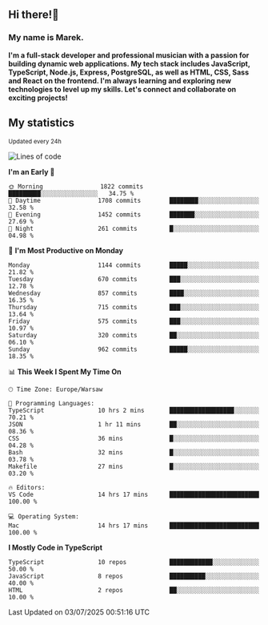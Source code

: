 ## Hi there!👋 ##
### My name is Marek. ###

**I'm a full-stack developer and professional musician with a passion for building dynamic web applications. My tech stack includes JavaScript, TypeScript, Node.js, Express, PostgreSQL, as well as HTML, CSS, Sass and React on the frontend. I'm always learning and exploring new technologies to level up my skills. Let's connect and collaborate on exciting projects!**

## My statistics ##
<sub>Updated every 24h</sub>
<!--START_SECTION:waka-->
![Lines of code](https://img.shields.io/badge/From%20Hello%20World%20I%27ve%20Written-649.5%20thousand%20lines%20of%20code-blue)

**I'm an Early 🐤** 

```text
🌞 Morning                1822 commits        █████████░░░░░░░░░░░░░░░░   34.75 % 
🌆 Daytime                1708 commits        ████████░░░░░░░░░░░░░░░░░   32.58 % 
🌃 Evening                1452 commits        ███████░░░░░░░░░░░░░░░░░░   27.69 % 
🌙 Night                  261 commits         █░░░░░░░░░░░░░░░░░░░░░░░░   04.98 % 
```
📅 **I'm Most Productive on Monday** 

```text
Monday                   1144 commits        █████░░░░░░░░░░░░░░░░░░░░   21.82 % 
Tuesday                  670 commits         ███░░░░░░░░░░░░░░░░░░░░░░   12.78 % 
Wednesday                857 commits         ████░░░░░░░░░░░░░░░░░░░░░   16.35 % 
Thursday                 715 commits         ███░░░░░░░░░░░░░░░░░░░░░░   13.64 % 
Friday                   575 commits         ███░░░░░░░░░░░░░░░░░░░░░░   10.97 % 
Saturday                 320 commits         ██░░░░░░░░░░░░░░░░░░░░░░░   06.10 % 
Sunday                   962 commits         █████░░░░░░░░░░░░░░░░░░░░   18.35 % 
```


📊 **This Week I Spent My Time On** 

```text
🕑︎ Time Zone: Europe/Warsaw

💬 Programming Languages: 
TypeScript               10 hrs 2 mins       ██████████████████░░░░░░░   70.21 % 
JSON                     1 hr 11 mins        ██░░░░░░░░░░░░░░░░░░░░░░░   08.36 % 
CSS                      36 mins             █░░░░░░░░░░░░░░░░░░░░░░░░   04.28 % 
Bash                     32 mins             █░░░░░░░░░░░░░░░░░░░░░░░░   03.78 % 
Makefile                 27 mins             █░░░░░░░░░░░░░░░░░░░░░░░░   03.20 % 

🔥 Editors: 
VS Code                  14 hrs 17 mins      █████████████████████████   100.00 % 

💻 Operating System: 
Mac                      14 hrs 17 mins      █████████████████████████   100.00 % 
```

**I Mostly Code in TypeScript** 

```text
TypeScript               10 repos            ████████████░░░░░░░░░░░░░   50.00 % 
JavaScript               8 repos             ██████████░░░░░░░░░░░░░░░   40.00 % 
HTML                     2 repos             ██░░░░░░░░░░░░░░░░░░░░░░░   10.00 % 
```




 Last Updated on 03/07/2025 00:51:16 UTC
<!--END_SECTION:waka-->

<!--
**MarekSax/MarekSax** is a ✨ _special_ ✨ repository because its `README.md` (this file) appears on your GitHub profile.

Here are some ideas to get you started:

- 🔭 I’m currently working on ...
- 🌱 I’m currently learning ...
- 👯 I’m looking to collaborate on ...
- 🤔 I’m looking for help with ...
- 💬 Ask me about ...
- 📫 How to reach me: ...
- 😄 Pronouns: ...
- ⚡ Fun fact: ...
-->
